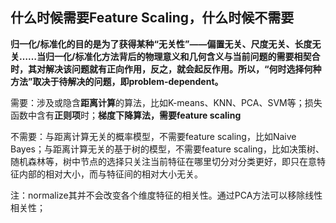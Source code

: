 ## 什么时候需要Feature Scaling，什么时候不需要

**归一化/标准化的目的是为了获得某种“无关性”——偏置无关、尺度无关、长度无关……当归一化/标准化方法背后的物理意义和几何含义与当前问题的需要相契合时，其对解决该问题就有正向作用，反之，就会起反作用。所以，“何时选择何种方法”取决于待解决的问题，即problem-dependent。**

需要：涉及或隐含**距离计算**的算法，比如K-means、KNN、PCA、SVM等；损失函数中含有**正则项**时；**梯度下降算法，需要feature scaling**

不需要：与距离计算无关的概率模型，不需要feature scaling，比如Naive Bayes；与距离计算无关的基于树的模型，不需要feature scaling，比如决策树、随机森林等，树中节点的选择只关注当前特征在哪里切分对分类更好，即只在意特征内部的相对大小，而与特征间的相对大小无关。

注：normalize其并不会改变各个维度特征的相关性。通过PCA方法可以移除线性相关性；



